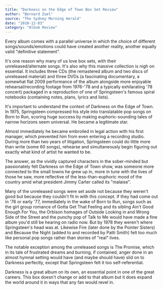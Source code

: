 ```yaml
---
title: "Darkness on the Edge of Town Box Set Review"
author: "Bernard Zuel"
source: "The Sydney Morning Herald"
date: "2010-12-03"
category: "Album Review"
---
```


Every album comes with a parallel universe in which the choice of different songs/sounds/emotions could have created another reality, another equally valid "definitive statement".

It's one reason why many of us love box sets, with their unreleased/alternate songs. It's also why this massive collection is nigh on essential. It includes three CDs (the remastered album and two discs of unreleased material) and three DVDs (a fascinating documentary, a somewhat flat 2009 performance of the album alongside more enjoyable rehearsal/recording footage from 1976-'78 and a typically exhilarating '78 concert) packaged in a reproduction of one of Springsteen's famous spiral notebooks (containing notes, plans, lyrics and lists).

It's important to understand the context of Darkness on the Edge of Town. In 1975, Springsteen compressed his style into translatable pop songs on Born to Run, scoring huge success by making euphoric-sounding tales of narrow horizons seem universal. He became a legitimate star.

Almost immediately he became embroiled in legal action with his first manager, which prevented him from even entering a recording studio. During more than two years of litigation, Springsteen could do little more than write (some 60 songs), rehearse and simultaneously begin figuring out exactly what kind of artist he wanted to be.

The answer, as the vividly captured characters in the sober-minded but passionately felt Darkness on the Edge of Town show, was someone more connected to the small towns he grew up in, more in tune with the lives of those he saw, more reflective of the less-than-euphoric mood of the country amid what president Jimmy Carter called its "malaise".

Many of the unreleased songs were set aside not because they weren't good but because they couldn't fit in with this concept. If they had come out in '76 or early '77, immediately in the wake of Born to Run, songs such as the girl group romance of Gotta Get That Feeling and its sibling Ain't Good Enough For You, the Orbison homages of Outside Looking in and Wrong Side of the Street and the punchy pop of Talk to Me would have made a fine album you'd still be hearing on radio now. But by 1978 they weren't where Springsteen's head was at. Likewise Fire (later done by the Pointer Sisters) and Because the Night (added to and recorded by Patti Smith) felt too much like personal pop songs rather than stories of "real" lives.

The notable exception among the unreleased songs is The Promise, which in its tale of frustrated dreams and burning, if contained, anger done in an almost hymnal setting would have (and maybe should have) slid on to Darkness perfectly, except that Springsteen felt it too self-referential.

Darkness is a great album on its own, an essential point in one of the great careers. This box doesn't change or add to that album but it does expand the world around it in ways that any fan would revel in.
